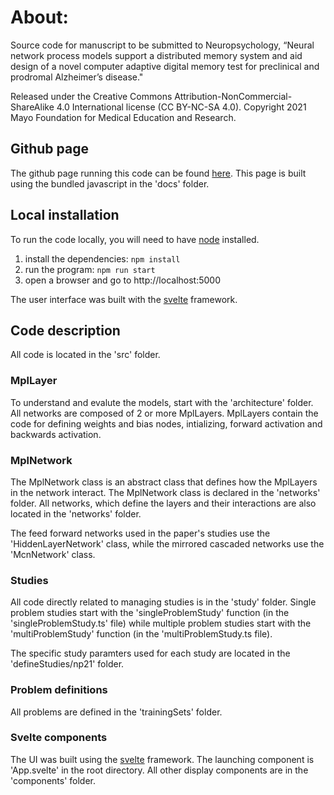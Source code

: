 # About:

Source code for manuscript to be submitted to Neuropsychology, “Neural network process models support a distributed memory system and aid design of a novel computer adaptive digital memory test for preclinical and prodromal Alzheimer’s disease."

Released under the Creative Commons Attribution-NonCommercial-ShareAlike 4.0 International license (CC BY-NC-SA 4.0). Copyright 2021 Mayo Foundation for Medical Education and Research.

## Github page

The github page running this code can be found [here](https://mayoneurologyai.github.io/NeuralNetworksNeuropsychology/). This page is built using the bundled javascript in the 'docs' folder.

## Local installation

To run the code locally, you will need to have [node](https://nodejs.dev/) installed.

1. install the dependencies: `npm install`
2. run the program: `npm run start`
3. open a browser and go to http://localhost:5000

The user interface was built with the [svelte](https://svelte.dev) framework.

## Code description

All code is located in the 'src' folder.

### MplLayer
To understand and evalute the models, start with the 'architecture' folder. All networks are composed of 2 or more MplLayers. MplLayers contain the code for defining weights and bias nodes, intializing, forward activation and backwards activation. 

### MplNetwork
The MplNetwork class is an abstract class that defines how the MplLayers in the network interact. The MplNetwork class is declared in the 'networks' folder. All networks, which define the layers and their interactions are also located in the 'networks' folder.

The feed forward networks used in the paper's studies use the 'HiddenLayerNetwork' class, while the mirrored cascaded networks use the 'McnNetwork' class.

### Studies
All code directly related to managing studies is in the 'study' folder. Single problem studies start with the 'singleProblemStudy' function (in the 'singleProblemStudy.ts' file) while multiple problem studies start with the 'multiProblemStudy' function (in the 'multiProblemStudy.ts file).

The specific study paramters used for each study are located in the 'defineStudies/np21' folder.

### Problem definitions
All problems are defined in the 'trainingSets' folder.

### Svelte components
The UI was built using the [svelte](https://svelte.dev) framework. The launching component is 'App.svelte' in the root directory. All other display components are in the 'components' folder.
